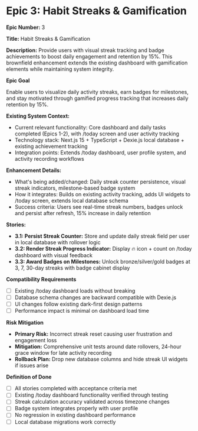 # Epic 3: Habit Streaks & Gamification

**Epic Number:** 3

**Title:** Habit Streaks & Gamification

**Description:** Provide users with visual streak tracking and badge achievements to boost daily engagement and retention by 15%. This brownfield enhancement extends the existing dashboard with gamification elements while maintaining system integrity.

**Epic Goal**

Enable users to visualize daily activity streaks, earn badges for milestones, and stay motivated through gamified progress tracking that increases daily retention by 15%.

**Existing System Context:**

- Current relevant functionality: Core dashboard and daily tasks completed (Epics 1-2), with /today screen and user activity tracking
- Technology stack: Next.js 15 + TypeScript + Dexie.js local database + existing achievement tracking
- Integration points: Extends /today dashboard, user profile system, and activity recording workflows

**Enhancement Details:**

- What's being added/changed: Daily streak counter persistence, visual streak indicators, milestone-based badge system
- How it integrates: Builds on existing activity tracking, adds UI widgets to /today screen, extends local database schema
- Success criteria: Users see real-time streak numbers, badges unlock and persist after refresh, 15% increase in daily retention

**Stories:**

*   **3.1: Persist Streak Counter:** Store and update daily streak field per user in local database with rollover logic
*   **3.2: Render Streak Progress Indicator:** Display 🔥 icon + count on /today dashboard with visual feedback
*   **3.3: Award Badges on Milestones:** Unlock bronze/silver/gold badges at 3, 7, 30-day streaks with badge cabinet display

**Compatibility Requirements**

- [ ] Existing /today dashboard loads without breaking
- [ ] Database schema changes are backward compatible with Dexie.js
- [ ] UI changes follow existing dark-first design patterns
- [ ] Performance impact is minimal on dashboard load time

**Risk Mitigation**

- **Primary Risk:** Incorrect streak reset causing user frustration and engagement loss
- **Mitigation:** Comprehensive unit tests around date rollovers, 24-hour grace window for late activity recording
- **Rollback Plan:** Drop new database columns and hide streak UI widgets if issues arise

**Definition of Done**

- [ ] All stories completed with acceptance criteria met
- [ ] Existing /today dashboard functionality verified through testing
- [ ] Streak calculation accuracy validated across timezone changes
- [ ] Badge system integrates properly with user profile
- [ ] No regression in existing dashboard performance
- [ ] Local database migrations work correctly 